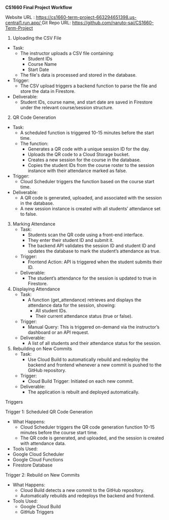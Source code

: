 ﻿**CS1660 Final Project Workflow**

Website URL : [https://cs1660-term-project-663294651398.us-central1.run.app/ ](https://cs1660-term-project-663294651398.us-central1.run.app/)Git Repo URL: <https://github.com/naruto-sai/CS1660-Term-Project>

1. Uploading the CSV File
  - Task:
    - The instructor uploads a CSV file containing:
      - Student IDs
      - Course Name
      - Start Date
    - The file's data is processed and stored in the database.
  - Trigger:
    - The CSV upload triggers a backend function to parse the file and store the data in Firestore.
  - Deliverable:
    - Student IDs, course name, and start date are saved in Firestore under the relevant course/session structure.
2. QR Code Generation
  - Task:
    - A scheduled function is triggered 10-15 minutes before the start time.
    - The function:
      - Generates a QR code with a unique session ID for the day.
      - Uploads the QR code to a Cloud Storage bucket.
      - Creates a new session for the course in the database.
      - Copies the student IDs from the course roster to the session instance with their attendance marked as false.
  - Trigger:
    - Cloud Scheduler triggers the function based on the course start time.
  - Deliverable:
    - A QR code is generated, uploaded, and associated with the session in the database.
    - A new session instance is created with all students’ attendance set to false.
3. Marking Attendance
   - Task:
      - Students scan the QR code using a front-end interface.
      - They enter their student ID and submit it.
      - The backend API validates the session ID and student ID and updates the database to mark the student’s attendance as true.
   - Trigger:
      - Frontend Action: API is triggered when the student submits their ID.
   - Deliverable:
      - The student’s attendance for the session is updated to true in Firestore.
4. Displaying Attendance
   - Task:
      - A function (get\_attendance) retrieves and displays the attendance data for the session, showing:
         - All student IDs.
         - Their current attendance status (true or false).
   - Trigger:
      - Manual Query: This is triggered on-demand via the instructor’s dashboard or an API request.
   - Deliverable:
      - A list of all students and their attendance status for the session.
4. Rebuilding on New Commits
   - Task:
      - Use Cloud Build to automatically rebuild and redeploy the backend and frontend whenever a new commit is pushed to the GitHub repository.
   - Trigger:
      - Cloud Build Trigger: Initiated on each new commit.
   - Deliverable:
      - The application is rebuilt and deployed automatically.

Triggers

Trigger 1: Scheduled QR Code Generation

  - What Happens:
    - Cloud Scheduler triggers the QR code generation function 10-15 minutes before the course start time.
    - The QR code is generated, and uploaded, and the session is created with attendance data.
  - Tools Used:
  - Google Cloud Scheduler
  - Google Cloud Functions
  - Firestore Database

Trigger 2: Rebuild on New Commits

  - What Happens:
    - Cloud Build detects a new commit to the GitHub repository.
    - Automatically rebuilds and redeploys the backend and frontend.
  - Tools Used:
    - Google Cloud Build
    - GitHub Triggers

